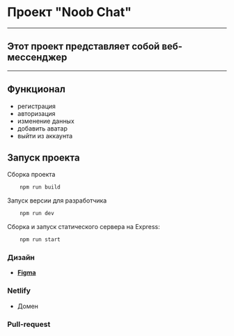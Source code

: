 # Проект "Noob Chat"

---
## Этот проект представляет собой веб-мессенджер

---

## Функционал

+ регистрация
+ авторизация
+ изменение данных
+ добавить аватар
+ выйти из аккаунта

## Запуск проекта

Сборка проекта

```bash
    npm run build 
```
Запуск версии для разработчика

```bash
    npm run dev 
```

Сборка и запуск статического сервера на Express:

```bash
    npm run start
```

### **Дизайн**

+ **[Figma](https://www.figma.com/file/jF5fFFzgGOxQeB4CmKWTiE/Chat_external_link?type=design&node-id=0-1&mode=design&t=MtPyrWEcdFvEmp3Y-0)**

### **Netlify**

+ Домен

### **Pull-request**
